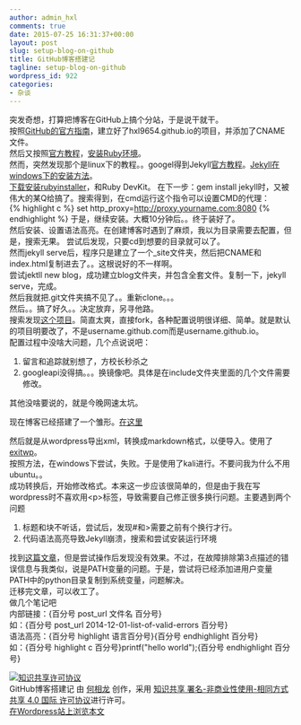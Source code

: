 ```yaml
---
author: admin_hxl
comments: true
date: 2015-07-25 16:31:37+00:00
layout: post
slug: setup-blog-on-github
title: GitHub博客搭建记
tagline: setup-blog-on-github
wordpress_id: 922
categories:
- 杂谈
---
```


突发奇想，打算把博客在GitHub上搞个分站，于是说干就干。  
按照[GitHub的官方指南](https://pages.github.com/)，建立好了hxl9654.github.io的项目，并添加了CNAME文件。  
然后又按照[官方教程](https://help.github.com/articles/using-jekyll-with-pages/)，[安装Ruby环境](https://www.ruby-lang.org/en/downloads/)。  
然而，突然发现那个是linux下的教程。。googel得到Jekyll[官方教程](http://jekyll-windows.juthilo.com/1-ruby-and-devkit/)。[Jekyll在windows下的安装方法](http://jekyll-windows.juthilo.com/1-ruby-and-devkit/)。  
[下载安装rubyinstaller](http://rubyinstaller.org/downloads/)，和Ruby DevKit。
在下一步：gem install jekyll时，又被伟大的某Q给搞了。搜索得到，在cmd运行这个指令可以设置CMD的代理：  
{% highlight c %}
set http_proxy=http://proxy.yourname.com:8080
{% endhighlight %}
于是，继续安装。大概10分钟后。。终于装好了。  
然后安装、设置语法高亮。在创建博客时遇到了麻烦，我以为目录需要去配置，但是，搜索无果。  尝试后发现，只要cd到想要的目录就可以了。  
然而jekyll serve后，程序只是建立了一个_site文件夹，然后把CNAME和index.html复制进去了。。这根说好的不一样啊。  
尝试jektll new blog，成功建立blog文件夹，并包含全套文件。复制一下，jekyll serve，完成。  
然后我就把.git文件夹搞不见了。。重新clone。。。  
然后。。搞了好久。。决定放弃，另寻他路。  
搜索发现[这个项目](http://jekyllbootstrap.com/)。简直太爽，直接fork，各种配置说明很详细、简单。就是默认的项目明要改了，不是username.github.com而是username.github.io。  
配置过程中没啥大问题，几个点说说吧：  

1. 留言和追踪就别想了，方校长秒杀之
2. googleapi没得搞。。。换镜像吧。具体是在include文件夹里面的几个文件需要修改。  

其他没啥要说的，就是今晚网速太坑。  

现在博客已经搭建了一个雏形。[在这里](https://hxl9654.github.io/)  

然后就是从wordpress导出xml，转换成markdown格式，以便导入。使用了[exitwp](https://github.com/thomasf/exitwp)。  
按照方法，在windows下尝试，失败。于是使用了kali进行。不要问我为什么不用ubuntu。。  
成功转换后，开始修改格式。本来这一步应该很简单的，但是由于我在写wordpress时不喜欢用&lt;p&gt;标签，导致需要自己修正很多换行问题。主要遇到两个问题  

1. 标题和块不听话，尝试后，发现#和>需要之前有个换行才行。
2. 代码语法高亮导致Jekyll崩溃，搜索和尝试安装运行环境   

找到[这篇文章](http://cn.yizeng.me/2013/05/10/setup-jekyll-on-windows/)，但是尝试操作后发现没有效果。不过，在故障排除第3点描述的错误信息与我类似，说是PATH变量的问题。于是，尝试将已经添加进用户变量PATH中的python目录复制到系统变量，问题解决。    
迁移完文章，可以收工了。  
做几个笔记吧  
内部链接：{百分号 post_url 文件名 百分号}  
如：{百分号 post_url 2014-12-01-list-of-valid-errors 百分号}  
语法高亮：{百分号 highlight 语言百分号}{百分号 endhighlight 百分号}  
如：{百分号 highlight c 百分号}printf("hello world");{百分号 endhighlight 百分号}  

[![知识共享许可协议](https://i.creativecommons.org/l/by-nc-sa/4.0/88x31.png)](http://creativecommons.org/licenses/by-nc-sa/4.0/)  
GitHub博客搭建记 由 [何相龙]() 创作，采用 [知识共享 署名-非商业性使用-相同方式共享 4.0 国际 许可协议](http://creativecommons.org/licenses/by-nc-sa/4.0/)进行许可。  
[在Wordpress站上浏览本文](https://tec.hxlxz.com/?p=922)